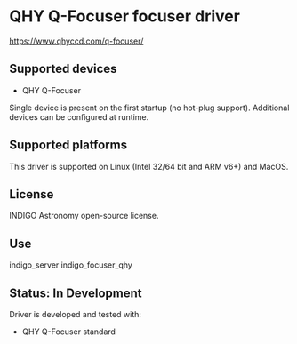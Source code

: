 # QHY Q-Focuser focuser driver

https://www.qhyccd.com/q-focuser/

## Supported devices

* QHY Q-Focuser

Single device is present on the first startup (no hot-plug support). Additional devices can be configured at runtime.

## Supported platforms

This driver is supported on Linux (Intel 32/64 bit and ARM v6+) and MacOS.

## License

INDIGO Astronomy open-source license.

## Use

indigo_server indigo_focuser_qhy

## Status: In Development

Driver is developed and tested with:
* QHY Q-Focuser standard
